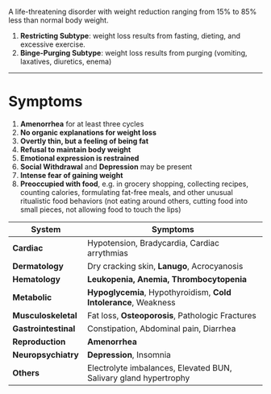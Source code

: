 A life-threatening disorder with weight reduction ranging from 15% to 85% less than normal body weight.
1. **Restricting Subtype**: weight loss results from fasting, dieting, and excessive exercise.
2. **Binge-Purging Subtype**: weight loss results from purging (vomiting, laxatives, diuretics, enema)
___
# Symptoms
1. **Amenorrhea** for at least three cycles
2. **No organic explanations for weight loss**
3. **Overtly thin, but a feeling of being fat**
4. **Refusal to maintain body weight**
5. **Emotional expression is restrained**
6. **Social Withdrawal** and **Depression** may be present
7. **Intense fear of gaining weight**
8. **Preoccupied with food**, e.g. in grocery shopping, collecting recipes, counting calories, formulating fat-free meals, and other unusual ritualistic food behaviors (not eating around others, cutting food into small pieces, not allowing food to touch the lips)

| System               | Symptoms                                                         |
| -------------------- | ---------------------------------------------------------------- |
| **Cardiac**          | Hypotension, Bradycardia, Cardiac arrythmias                     |
| **Dermatology**      | Dry cracking skin, **Lanugo**, Acrocyanosis                      |
| **Hematology**       | **Leukopenia, Anemia, Thrombocytopenia**                         |
| **Metabolic**        | **Hypoglycemia**, Hypothyroidism, **Cold Intolerance**, Weakness |
| **Musculoskeletal**  | Fat loss, **Osteoporosis**, Pathologic Fractures                 |
| **Gastrointestinal** | Constipation, Abdominal pain, Diarrhea                           |
| **Reproduction**     | **Amenorrhea**                                                   |
| **Neuropsychiatry**  | **Depression**, Insomnia                                         |
| **Others**           | Electrolyte imbalances, Elevated BUN, Salivary gland hypertrophy |
